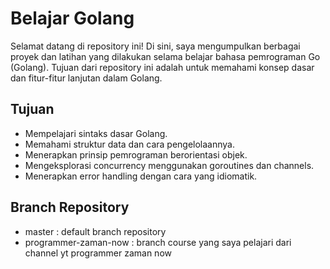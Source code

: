 # Belajar Golang

Selamat datang di repository ini! Di sini, saya mengumpulkan berbagai proyek dan latihan yang dilakukan selama belajar bahasa pemrograman Go (Golang). Tujuan dari repository ini adalah untuk memahami konsep dasar dan fitur-fitur lanjutan dalam Golang.

## Tujuan

- Mempelajari sintaks dasar Golang.
- Memahami struktur data dan cara pengelolaannya.
- Menerapkan prinsip pemrograman berorientasi objek.
- Mengeksplorasi concurrency menggunakan goroutines dan channels.
- Menerapkan error handling dengan cara yang idiomatik.

## Branch Repository
- master : default branch repository
- programmer-zaman-now : branch course yang saya pelajari dari channel yt programmer zaman now 

